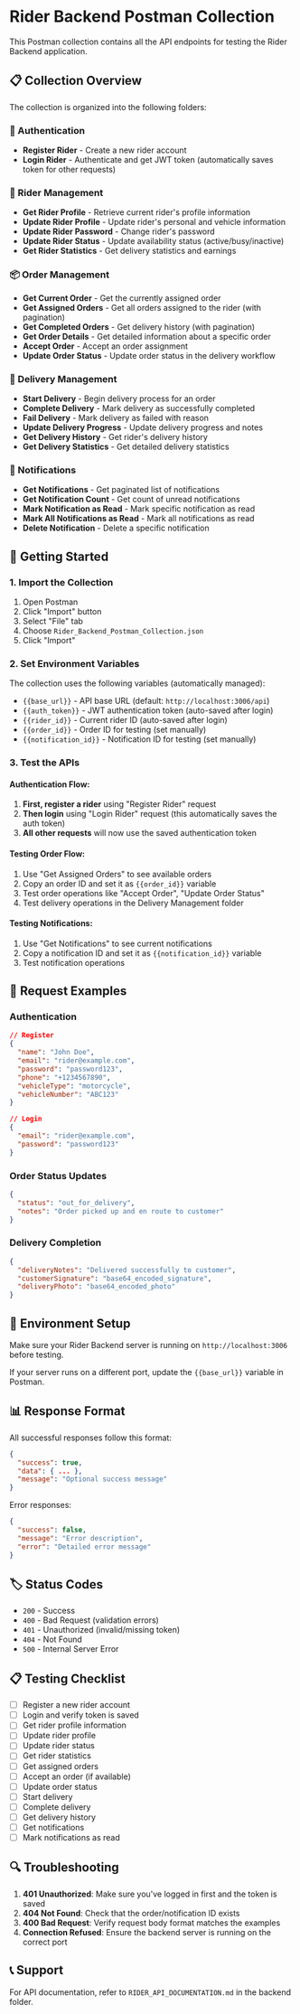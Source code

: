 # Rider Backend Postman Collection

This Postman collection contains all the API endpoints for testing the Rider Backend application.

## 📋 Collection Overview

The collection is organized into the following folders:

### 🔐 Authentication

- **Register Rider** - Create a new rider account
- **Login Rider** - Authenticate and get JWT token (automatically saves token for other requests)

### 👤 Rider Management

- **Get Rider Profile** - Retrieve current rider's profile information
- **Update Rider Profile** - Update rider's personal and vehicle information
- **Update Rider Password** - Change rider's password
- **Update Rider Status** - Update availability status (active/busy/inactive)
- **Get Rider Statistics** - Get delivery statistics and earnings

### 📦 Order Management

- **Get Current Order** - Get the currently assigned order
- **Get Assigned Orders** - Get all orders assigned to the rider (with pagination)
- **Get Completed Orders** - Get delivery history (with pagination)
- **Get Order Details** - Get detailed information about a specific order
- **Accept Order** - Accept an order assignment
- **Update Order Status** - Update order status in the delivery workflow

### 🚚 Delivery Management

- **Start Delivery** - Begin delivery process for an order
- **Complete Delivery** - Mark delivery as successfully completed
- **Fail Delivery** - Mark delivery as failed with reason
- **Update Delivery Progress** - Update delivery progress and notes
- **Get Delivery History** - Get rider's delivery history
- **Get Delivery Statistics** - Get detailed delivery statistics

### 🔔 Notifications

- **Get Notifications** - Get paginated list of notifications
- **Get Notification Count** - Get count of unread notifications
- **Mark Notification as Read** - Mark specific notification as read
- **Mark All Notifications as Read** - Mark all notifications as read
- **Delete Notification** - Delete a specific notification

## 🚀 Getting Started

### 1. Import the Collection

1. Open Postman
2. Click "Import" button
3. Select "File" tab
4. Choose `Rider_Backend_Postman_Collection.json`
5. Click "Import"

### 2. Set Environment Variables

The collection uses the following variables (automatically managed):

- `{{base_url}}` - API base URL (default: `http://localhost:3006/api`)
- `{{auth_token}}` - JWT authentication token (auto-saved after login)
- `{{rider_id}}` - Current rider ID (auto-saved after login)
- `{{order_id}}` - Order ID for testing (set manually)
- `{{notification_id}}` - Notification ID for testing (set manually)

### 3. Test the APIs

#### Authentication Flow:

1. **First, register a rider** using "Register Rider" request
2. **Then login** using "Login Rider" request (this automatically saves the auth token)
3. **All other requests** will now use the saved authentication token

#### Testing Order Flow:

1. Use "Get Assigned Orders" to see available orders
2. Copy an order ID and set it as `{{order_id}}` variable
3. Test order operations like "Accept Order", "Update Order Status"
4. Test delivery operations in the Delivery Management folder

#### Testing Notifications:

1. Use "Get Notifications" to see current notifications
2. Copy a notification ID and set it as `{{notification_id}}` variable
3. Test notification operations

## 📝 Request Examples

### Authentication

```json
// Register
{
  "name": "John Doe",
  "email": "rider@example.com",
  "password": "password123",
  "phone": "+1234567890",
  "vehicleType": "motorcycle",
  "vehicleNumber": "ABC123"
}

// Login
{
  "email": "rider@example.com",
  "password": "password123"
}
```

### Order Status Updates

```json
{
  "status": "out_for_delivery",
  "notes": "Order picked up and en route to customer"
}
```

### Delivery Completion

```json
{
  "deliveryNotes": "Delivered successfully to customer",
  "customerSignature": "base64_encoded_signature",
  "deliveryPhoto": "base64_encoded_photo"
}
```

## 🔧 Environment Setup

Make sure your Rider Backend server is running on `http://localhost:3006` before testing.

If your server runs on a different port, update the `{{base_url}}` variable in Postman.

## 📊 Response Format

All successful responses follow this format:

```json
{
  "success": true,
  "data": { ... },
  "message": "Optional success message"
}
```

Error responses:

```json
{
  "success": false,
  "message": "Error description",
  "error": "Detailed error message"
}
```

## 🏷️ Status Codes

- `200` - Success
- `400` - Bad Request (validation errors)
- `401` - Unauthorized (invalid/missing token)
- `404` - Not Found
- `500` - Internal Server Error

## 📋 Testing Checklist

- [ ] Register a new rider account
- [ ] Login and verify token is saved
- [ ] Get rider profile information
- [ ] Update rider profile
- [ ] Update rider status
- [ ] Get rider statistics
- [ ] Get assigned orders
- [ ] Accept an order (if available)
- [ ] Update order status
- [ ] Start delivery
- [ ] Complete delivery
- [ ] Get delivery history
- [ ] Get notifications
- [ ] Mark notifications as read

## 🔍 Troubleshooting

1. **401 Unauthorized**: Make sure you've logged in first and the token is saved
2. **404 Not Found**: Check that the order/notification ID exists
3. **400 Bad Request**: Verify request body format matches the examples
4. **Connection Refused**: Ensure the backend server is running on the correct port

## 📞 Support

For API documentation, refer to `RIDER_API_DOCUMENTATION.md` in the backend folder.

